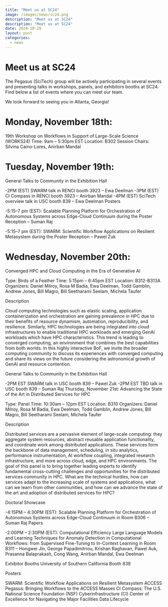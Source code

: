 ```yaml
---
title: "Meet us at SC24"
image: /images/news/sc24.png
description: "Meet us at SC24"
description: "Meet us at SC24"
date: 2024-10-29
layout: post
categories:
  - news
---
```


# Meet us at SC24

The Pegasus (SciTech) group will be actively participating in several events and 
presenting talks in workshops, panels, and exhibitors booths at SC24. Find below 
a list of events where you can meet our team.

We look forward to seeing you in Atlanta, Georgia!

# Monday, November 18th:
19th Workshop on Workflows in Support of Large-Scale Science (WORKS24)
Time: 9am – 5:30pm EST
Location: B302
Session Chairs: Silvina Caino-Lores, Anirban Mandal

# Tuesday, November 19th:
General Talks to Community in the Exhibition Hall

-2PM (EST) SWARM talk in RENCI booth 3923 – Ewa Deelman
-3PM (EST) CI Compass in RENCI booth 3923 – Anirban Mandal
-4PM (EST) SciTech overview talk in USC booth 839 – Ewa Deelman
Posters

-5:15–7 pm (EST): Scalable Planning Platform for Orchestration of Autonomous Systems 
across Edge-Cloud Continuum during the Poster Reception – Suman Raj

-5:15–7 pm (EST): SWARM: Scientific Workflow Applications on 
Resilient Metasystem during the Poster Reception – Pawel Żuk

# Wednesday, November 20th:
Converged HPC and Cloud Computing in the Era of Generative Al

Type: Birds of a Feather
Time: 5:15pm – 6:45pm EST
Location: B312-B313A
Organizers: Daniel Milroy, Rosa M Badia, Ewa Deelman, Todd Gamblin, 
Andrew Jones, Bill Magro, Bill Seetharami Seelam, Michela Taufer

Description

Cloud computing technologies such as elastic scaling, application 
containerization and orchestration are gaining prevalence in HPC due 
to their benefits of resource dynamism, automation, reproducibility, 
and resilience. Similarly, HPC technologies are being integrated into 
cloud infrastructures to enable traditional HPC workloads and emerging 
GenAI workloads which have HPC characteristics. This trend is leading to 
converged computing, an environment that combines the best capabilities 
from both worlds. In this highly interactive BoF, we invite the broader 
computing community to discuss its experiences with converged computing 
and share its views on the future considering the astronomical growth of 
GenAI and resource contention.

General Talks to Community in the Exhibition Hall

-2PM EST SWARM talk in USC booth 839 – Pawel Zuk
-2PM EST TBD talk in USC booth 839 – Suman Raj
Thursday, November 21st:
Advancing the State of the Art in Distributed Services for HPC

Type: Panel
Time: 10:30am – 12pm EST
Location: B310
Organizers: Daniel Milroy, Rosa M Badia, Ewa Deelman, Todd Gamblin, 
Andrew Jones, Bill Magro, Bill Seetharami Seelam, Michela Taufer

Description

Distributed services are a pervasive element of large-scale computing: 
they aggregate system resources, abstract reusable application functionality, 
and coordinate work among distributed applications. These services form the 
backbone of data management, scheduling, in situ analytics, performance instrumentation, 
AI workflow coupling, integrated research infrastructure, and more across cloud, edge, 
and HPC environments. The goal of this panel is to bring together leading experts to 
identify fundamental cross-cutting challenges and opportunities for the distributed 
services community in HPC. What are the technical hurdles, how can services adapt to 
the increasing scale of systems and applications, what can we learn from other communities,
and how can we advance the state of the art and adoption of distributed services for HPC?

Doctoral Showcase

-4:15PM – 4:30PM (EST): Scalable Planning Platform for Orchestration of Autonomous 
Systems across Edge-Cloud Continuum in Room B306 – Suman Raj
Papers

-2:00PM – 2:30PM (EST): Computational Efficiency Large Language Models 
and Learning Techniques for Anomaly Detection in Computational Workflows: 
from Supervised Fine-Tuning to In-Context Learning in Room B311 – Hongwei Jin, 
George Papadimitriou, Krishan Raghavan, Pawel Auk, Prasanna Balaprakash, 
Cong Wang, Anirban Mandal, Ewa Deelman

Exhibitor Booths
University of Southern California Booth 839

Posters

SWARM: Scientific Workflow Applications on Resilient Metasystem
ACCESS Pegasus: Bringing Workflows to the ACCESS Masses
CI Compass: The U.S. National Science Foundation (NSF) Cyberinfrastructure (CI) Center of Excellence for Navigating the Major Facilities Data Lifecycle
